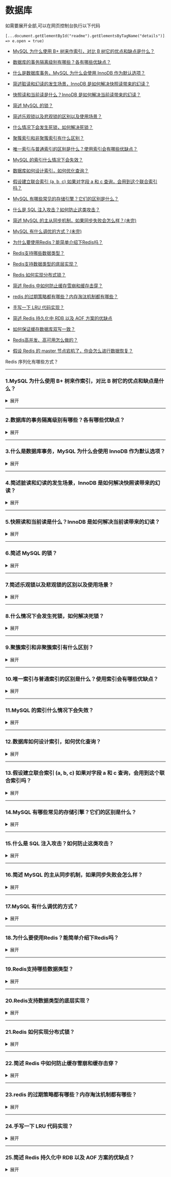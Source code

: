 # 数据库

   如需要展开全部,可以在网页控制台执行以下代码
   ```
   [...document.getElementById("readme").getElementsByTagName("details")].forEach(e => e.open = true)
   ```

* [MySQL 为什么使用 B+ 树来作索引，对比 B 树它的优点和缺点是什么？](#1)

* [数据库的事务隔离级别有哪些？各有哪些优缺点？](#2)

* [什么是数据库事务，MySQL 为什么会使用 InnoDB 作为默认选项？](#3)

* [简述脏读和幻读的发生场景，InnoDB 是如何解决快照读带来的幻读？](#4)

* [快照读和当前读是什么？InnoDB 是如何解决当前读带来的幻读？](#5)

* [简述 MySQL 的锁？](#6)

* [简述乐观锁以及悲观锁的区别以及使用场景？](#7)

* [什么情况下会发生死锁，如何解决死锁？](#8)

* [聚簇索引和非聚簇索引有什么区别？](#9)

* [唯一索引与普通索引的区别是什么？使用索引会有哪些优缺点？](#10)

* [MySQL 的索引什么情况下会失效？](#11)

* [数据库如何设计索引，如何优化查询？](#12)

* [假设建立联合索引 (a, b, c) 如果对字段 a 和 c 查询，会用到这个联合索引吗？](#13)

* [MySQL 有哪些常见的存储引擎？它们的区别是什么？](#14)

* [什么是 SQL 注入攻击？如何防止这类攻击？](#15)

* [简述 MySQL 的主从同步机制，如果同步失败会怎么样？(未完)](#16)

* [MySQL 有什么调优的方式？(未完)](#17)

* [为什么要使用Redis？能简单介绍下Redis吗？](#18)

* [Redis支持哪些数据类型？](#19)

* [Redis支持数据类型的底层实现？](#20)

* [Redis 如何实现分布式锁？](#21)

* [简述 Redis 中如何防止缓存雪崩和缓存击穿？](#22)

* [redis 的过期策略都有哪些？内存淘汰机制都有哪些？](#23)

* [手写一下 LRU 代码实现？](#24)

* [简述 Redis 持久化中 RDB 以及 AOF 方案的优缺点](#25)

* [如何保证缓存数据库双写一致？](#26)

* [Redis高并发、高可用怎么做的？](#27)

* [假设 Redis 的 master 节点宕机了，你会怎么进行数据恢复？](#28)

Redis 序列化有哪些方式？



------

### <span id="1">1.MySQL 为什么使用 B+ 树来作索引，对比 B 树它的优点和缺点是什么？</span>
<details>
<summary>展开</summary>

##### 数组
如果针对索引的操作只是精确查询或者范围查询的话，那么使用数组就够了，通过二分查找时间复杂度是O(logn)。但是如果还需要插入索引的话，那么因为数组的有序性，就需要O(n)的时间复杂度才能插入。

##### 二叉搜索树
由于数组O(n)的插入复杂度，所以可以考虑使用二叉搜索树，这样查询、插入等操作的时间复杂度就都是O(logn),也就是需要操作 logn次的 I/O 操作取出数据。
但是二叉搜索树有一个问题，就是范围查询很慢，需要不断的从根节点出发，进行搜索，所以可以进行优化数据只保存在叶子节点上，并使用双向链表连接，这样就不用每次都从根节点出发了。

##### B+树
又因为二叉搜索树在数据量大的时候，树的高度太高了，比如高为10的的BST，就需要10次 I/O 操作，所以继续优化的话，就是让树变的矮胖，减少I/O次数，就变成“多叉搜索树”。这个就是B+ Tree.

B Tree 和 B+ Tree都是多叉搜索树，但是两者有以下几个区别：
1. B树的节点即保存数据也保存索引，而B+树只有叶子节点保存索引和数据，其余节点只保存索引。
2. 范围查询：B树进行范围查询的时候，只能通过父节点和子节点进行连接，那么就必须不断回溯，会产生很多I/O操作。而B+ 树因为叶子节点之间通过双向链表连接，可以使用前后指针就可以查出所有数据。
3. B+树的检索效率稳定，任何查找都是从根节点到叶子节点的过程。


</details>

------

### <span id="2">2.数据库的事务隔离级别有哪些？各有哪些优缺点？</span>
<details>
<summary>展开</summary>

事务的隔离级别对应的隔离性，属于数据库事务ACID中的I。

事务隔离级别要解决的问题：
* 脏读：指的是读到了其他事务未提交的数据，未提交代表可能回滚，也就是读到了并一定最终存在的数据。
* 不可重复读：指的是在同一事物中，不同时刻读到的同一批数据可能不一样，受到其他事物的影响，通常针对UPDATE操作。
* 幻读：指的的是在同一事务中，同一个范围内的记录被读取时，其他事务向这个范围添加了新的记录。通常针对INSERT操作。

MYSQL事物的隔离级别为：
* 读未提交（RU）：可能出现 脏读、不可重复读、幻读
* 读已提交（RC）：可能出现 不可重复读、幻读
* 可重复读（RR）：可能出现 幻读
* 串行化：不会出现 脏读、不可重复读、幻读

事务隔离级别中 读未提交效率最高，因为不涉及加锁，而串行化效率最低，因为所有语句都是串行执行。

</details>


------

### <span id="3">3.什么是数据库事务，MySQL 为什么会使用 InnoDB 作为默认选项？</span>
<details>
<summary>展开</summary>

数据库事务指的 ACID 四大特性，包括以下：
* 原子性：事务就是一系列的操作，要么全部都执行，要么全都不执行。
* 一致性：是指事务执行结束后，数据库的完整性约束没有被破坏，事务执行的前后都是合法的数据状态。数据库的完整性约束包括但不限于：实体完整性（如行的主键存在且唯一）、列完整性（如字段的类型、大小、长度要符合要求）、外键约束、用户自定义完整性（如转账前后，两个账户余额的和应该不变）。

* 隔离性：多个事务并发访问时，事务之间是隔离的，一个事务不应该影响其它事务运行效果。
* 持久性：一旦事务被提交，数据一定会被写入到数据库中并持久存储起来。

在MySQL中，使用undo log日志实现原子性。使用重做日志（redo log）实现事务的持久性。
Mysql中事务都是指在 InnoDB 引擎下，MyISAM 引擎是不支持事务的。所以默认的引擎是innodb。

 </details>



------

### <span id="4">4.简述脏读和幻读的发生场景，InnoDB 是如何解决快照读带来的幻读？</span>
<details>
<summary>展开</summary>

* 脏读：读到了其他事务未提交的数据，未提交代表可能回滚，也就是读到了并一定最终存在的数据。
* 不可重复读：指的是在同一事物中，不同时刻读到的同一批数据可能不一样，受到其他事物的影响，通常针对UPDATE操作。
* 幻读：指的的是在同一事务中，同一个范围内的记录被读取时，其他事务向这个范围添加了新的记录。通常针对INSERT操作。


在InnoDB中的事务隔离级别，读已提交解决了脏读，不可重复读解决了脏读、不可重复读、幻读。在MySQL中读已提交和不可重复读的隔离级别都是基于MVCC快照实现的，具体就是采用了基于undo log版本链实现的ReadView机制给事务打快照。

### ReadView实现
ReadView机制就是将当时事务状态记下来，之后的所有读操作根据其事务ID（即trx_id）与快照中的事务的状态作比较，以此判断ReadView对于事务的可见性。

ReadView中保存的事务状态主要包括：
* m_ids：表示在生成ReadView时当前系统中活跃的读写事务的事务id列表，也就是有哪些事务在MySQL里执行还没提交的。

* min_trx_id：表示在生成ReadView时当前系统中活跃的读写事务中最小的事务id，也就是m_ids中的最小值。
* max_trx_id：表示生成ReadView时系统中下一个要生成的事务id。（注意max_trx_id并不是m_ids中的最大值，事务id是递增分配的。假设现在有id为1，2，3这三个事务，之后id为3的事务提交了。那么一个新的读事务在生成ReadView时，m_ids就包括1和2，min_trx_id的值就是1，max_trx_id的值就是4。）

* creator_trx_id：表示生成该ReadView的事务的事务id，也就是当前的事务ID。

判断规则：有了这个ReadView，这样在访问某条记录时，只需要按照下边的步骤判断记录的某个版本是否可见：
* 如果被访问版本的trx_id = ReadView中的creator_trx_id ，意味着当前事务在访问它自己修改过的记录，所以该版本可以被当前事务访问。

* 如果被访问版本的trx_id < ReadView中的min_trx_id，表明生成该版本的事务在当前事务生成ReadView前已经提交，所以该版本可以被当前事务访问。

* 如果被访问版本的trx_id >= ReadView中的max_trx_id，表明生成该版本的事务在当前事务生成ReadView后才开启，所以该版本不可以被当前事务访问。

* 如果被访问版本的trx_id在ReadView的min_trx_id和max_trx_id之间，那就需要判断一下trx_id属性值是不是在m_ids列表中。
    * 如果在，说明创建ReadView时生成该版本的事务还是活跃的，该版本不可以被访问；
    * 如果不在，说明创建ReadView时生成该版本的事务已经被提交，该版本可以被访问。

总结上述规则，就是：
1. 当前事务内的更新，可以读到；
2. 版本未提交，不能读到；
3. 版本已提交，但是却在快照创建后提交的，不能读到；
4. 版本已提交，且是在快照创建前提交的，可以读到；

如果某个版本的数据对当前事务不可见的话，那就顺着版本链找到下一个版本的数据，继续按照上边的步骤判断可见性，依此类推，直到版本链中的最后一个版本。如果最后一个版本也不可见的话，那么就意味着该条记录对该事务完全不可见，查询结果就不包含该记录。


读已提交(RC)实现原理 :每次读取数据前都生成一个ReadView
可重复读(RR)实现原理 :在第一次读取数据时生成一个ReadView
 
</details>



------

### <span id="5">5.快照读和当前读是什么？InnoDB 是如何解决当前读带来的幻读？</span>
<details>
<summary>展开</summary>

快照读：在RR级别中，通过MVCC机制，虽然让数据变得可重复读，但我们读到的数据可能是历史数据，这就是快照读。
当前读：读到的都是数据库最新的数据。

快照读：就是select
* select * from table ….;

当前读：特殊的读操作，插入/更新/删除操作，属于当前读，处理的都是当前的数据，需要加锁。
* select * from table where ? lock in share mode;
* select * from table where ? for update;
* insert;
* update ;
* delete;

为什么要强调快照读和当前读呢？因为在MySQL官方认为连续的快照读或者连续的当前读出现数据不一致才符合幻读的定义。

快照读：使用MVCC解决幻读。
当前读：使用next-key，结合了索引行锁和间隙锁来解决幻读。

情况1：事务A开启了一个事务后，进行了两次select，这个时候都是使用快照读，那么通过结果我们可以看出确实没有查出修改后的数据，这说明RR级别下，避免了**不可重复读**问题。

| 事务A | 事务B |
| --- | --- |
| BEGIN; | BEGIN; |
| SELECT * from `user`; 结果：id=13 nick_name == ‘aa' |  |
|  | UPDATE `user` set nick_name = 'bb' where id = 13; |
|  | COMMIT; |
| SELECT * from `user`; 结果：id=13 nick_name == ‘aa' |  |
| COMMIT; |  |

情况2：事务A开启了一个事务后，进行了两次select，这个时候都是使用快照读，那么通过结果我们可以看出确实没有查出修改后的数据，这说明InnoDB下RR级别下快照读，避免了**幻读**问题。

| 事务A | 事务B |
| --- | --- |
| BEGIN; | BEGIN; |
| SELECT * from `user`; 结果：id=13 nick_name == ‘aa' |  |
|  | INSERT INTO `user` (`id`,`nick_name`, ) VALUES (15, 'cc', ); |
|  | COMMIT; |
| SELECT * from `user`; 结果：id=13 nick_name == ‘aa' ROW=1 |  |
| COMMIT; |  |

情况3：事务A开启了一个时候后，进行了一次select,进行了一次update,这个时候select使用快照读,而update则使用当前读，那么这种情况（「快照读」和「当前读」一起使用）下就会出现**幻读**。

| 事务A | 事务B |
| --- | --- |
| BEGIN; | BEGIN; |
| SELECT * from `user`; 结果：id=13 nick_name == ‘aa' |  |
|  | INSERT INTO `user` (`id`,`nick_name`, ) VALUES (15, 'cc', ); |
|  | COMMIT; |
|  update `user` set nick_name = 'dd’ ; 结果：Affected rows: 2|  |
| SELECT * from `user`; 结果：id=13 nick_name = ‘aa’ id = 15 nick_name = 15 |  |
| COMMIT; |  |

情况4：针对上面的情况，我们调整下代码，将事务B的插入放在事务UPDATE后面，那么这种情况就没有发生幻读，这是因为当前读加了加 next-key lock，这样事务B就会一直阻塞到事务A提交。

| 事务A | 事务B |
| --- | --- |
| BEGIN; |  |
| SELECT * from `user`; 结果：id=13 nick_name == ‘aa' |  |
| update user set nick_name = 'dd’ ; 结果：Affected rows: 1 |  |
|  | BEGIN; |
|  | INSERT INTO user (id,nick_name, ) VALUES (15, 'cc', ); |
| SELECT * from `user`; 结果：id=13 nick_name = ‘dd’  | Wait  |
| COMMIT; |  |
|  | COMMIT; |

情况5：上面情况说的是当前读加了Next-Key锁，我们也可以自己手动给select加next-key锁，这样也不会出现幻读；

| 事务A | 事务B |
| --- | --- |
| BEGIN; |  |
| SELECT * from `user` for update; 结果：id=13 nick_name == ‘aa' |  |
|  | BEGIN; |
|  | INSERT INTO user (id,nick_name, ) VALUES (15, 'cc', );  |
| SELECT * from `user`; 结果：id=13 nick_name = ‘aa’  | Wait |
| COMMIT; |  |
|  | COMMIT; |

总结一下：快照读的时候无需任何操作即可避免幻读，当快照读和当前读混合使用的使用就需要按照实际情况显式加锁去解决幻读或者按照规范使用next-key来解决。




</details>



------

### <span id="6">6.简述 MySQL 的锁？</span>
<details>
<summary>展开</summary>


InnoDB中关于锁的种类分为两类：
1. 共享锁（Shared Lock）S：读锁
2. 互斥锁（Exclusive Lock）X：写锁

![](https://github.com/binbinshan/Review-Up/blob/master/images/数据库/16246107884819.jpg)

共享锁代表了读操作、互斥锁代表了写操作，所以我们可以在数据库中并行读，但是只能串行写，只有这样才能保证不会发生线程竞争，实现线程安全。


共享锁还是互斥锁其实都只是对某一个数据行进行加锁，InnoDB 支持多种粒度的锁，也就是行锁和表锁；为了支持多粒度锁定，InnoDB 存储引擎引入了意向锁（Intention Lock），意向锁就是一种表级锁。
* 意向共享锁：事务想要在获得表中某些记录的共享锁，需要在表上先加意向共享锁；
* 意向互斥锁：事务想要在获得表中某些记录的互斥锁，需要在表上先加意向互斥锁；

如果没有意向锁，当已经使用行锁对表中的某一行进行加锁，如果另外一个请求要对全表进行修改，那么就需要对所有的行是否被锁定进行扫描，在这种情况下，效率是非常低的；
在引入意向锁之后，当使用行锁对表中的某一行进行修改之前，会先为表添加意向互斥锁（IX），再为行记录添加互斥锁（X），在这时如果有别的事务尝试对全表进行修改就不需要判断表中的每一行数据是否被加锁了，只需要通过等待意向互斥锁被释放就可以了。


### 锁的算法
在MySQL中，有三种锁的实现：
1. Record Lock：记录锁，是加到索引记录上的锁。当通过聚簇索引或二级索引查找时，会在索引上加Record Lock，如果不是索引的话，就会给整张表加锁。
2. Gap Lock：间隙锁，是索引记录之间上的锁。间隙锁是性能与并发的部分折中，并只适用于一些事务隔离级别。例如，SELECT c1 FROM t WHERE c1 BETWEEN 10 and 20 FOR UPDATE; 就会阻止其他事务插入 c1 = 15 的记录

3. Next-Key Lock：下一键锁，是记录锁和记录前的间隙锁的结合，是一个索引记录锁加上一个在索引记录之前的间隙上的间隙锁。

    ```
    +------|-------------|--------------|-------+
    |   id | last_name   | first_name   |   age |
    |------|-------------|--------------|-------|
    |    4 | stark       | tony         |    21 |
    |    1 | tom         | hiddleston   |    30 |
    |    3 | morgan      | freeman      |    40 |
    |    5 | jeff        | dean         |    50 |
    |    2 | donald      | trump        |    80 |
    +------|-------------|--------------|-------+
    
    如果使用 Next-Key 锁，那么 Next-Key 锁就可以在需要的时候锁定以下的范围：
    (-∞, 21]
    (21, 30]
    (30, 40]
    (40, 50]
    (50, 80]
    (80, ∞)
    
    Next-Key 锁锁定的是当前值和前面的范围。
    ```


    比如 SELECT * FROM users WHERE age = 30 FOR UPDATE; InnoDB 不仅会在范围 (21, 30] 上加 Next-Key 锁，还会在这条记录后面的范围 (30, 40] 加间隙锁，所以插入 (21, 40] 范围内的记录都会被锁定。


</details>


------

### <span id="7">7.简述乐观锁以及悲观锁的区别以及使用场景？</span>
<details>
<summary>展开</summary>

锁的种类一般分为乐观锁和悲观锁，而在innoDB中使用的就是悲观锁。而按照锁的粒度划分，也可以分成行锁和表锁。

乐观锁和悲观锁其实都是并发控制的机制，同时它们在原理上就有着本质的差别；
* 乐观锁是一种思想，它其实并不是一种真正的『锁』，它会先尝试对资源进行修改，在写回时判断资源是否进行了改变，如果没有发生改变就会写回，否则就会进行重试，在整个的执行过程中其实都没有对数据库进行加锁；

* 悲观锁就是一种真正的锁了，它会在获取资源前对资源进行加锁，确保同一时刻只有有限的线程能够访问该资源，其他想要尝试获取资源的操作都会进入等待状态，直到该线程完成了对资源的操作并且释放了锁后，其他线程才能重新操作资源；

乐观锁不会存在死锁的问题，但是由于更新后验证，所以当冲突频率和重试成本较高时更推荐使用悲观锁，而需要非常高的响应速度并且并发量非常大的时候使用乐观锁就能较好的解决问题。

</details>


------

### <span id="8">8.什么情况下会发生死锁，如何解决死锁？</span>
<details>
<summary>展开</summary>


A事务中：
```
//加了 s 锁
SELECT * FROM t WHERE i = 1 FOR SHARE;
```
B事务中：
```
//会加上 x 锁
DELETE FROM t WHERE i = 1;
```
此时B事务会等待A事务提交，因为s锁和x锁是互斥的。

A事务中又执行了：
```
DELETE FROM t WHERE i = 1;
//此时会返回错误信息：
Deadlock found when trying to get lock; 试图锁定时发现死锁;
```

A先加了共享锁，B加了排他锁，A又加了排他锁。

##### 死锁检测
死锁检测是一个MySQL Server层的自动检测机制，可以及时发现两个或者多个session间互斥资源的申请造成的死锁，且会自动回滚一个（或多个）事物代价相对较小的session，让执行代价最大的先执行。该参数默认就是打开的。

如果关闭了死锁检测机制，会根据innodb_lock_wait_timeout，该参数指定了“锁申请时候的最长等待时间”，当发生锁等待超时时，回滚当前语句 （不是整个事务）。

##### 死锁优化
1. 减少代码层面并发
2. 减少大事务的出现
3. 减少锁时间长的在事务前面


</details>



------

### <span id="9">9.聚簇索引和非聚簇索引有什么区别？</span>
<details>
<summary>展开</summary>

聚簇索引：
    Innodb引擎要求每张表都要有主键，然后会根据这个主键创建一个默认索引，这个索引中叶子节点的值就是主键key所在行的数据(数据和索引是一个文件)。当没有指定主键的时候，Mysql会默认生成一个隐藏的主键。


非聚簇索引：
    是指对某个非主键的字段创建索引，该索引中叶子结点存的值就是主键的值，需要根据主键再去聚簇索引中根据key查询到数据。

当使用非聚簇索引进行查询的时候，会先找到其叶子节点存储的主键值，然后再根据主键聚簇索引查询。整个过程称为回表。
当然回表也不是绝对的，当查询的值已经被非聚簇索引全部包含(覆盖索引)，这个时候直接返回非聚簇索引即可(key)。

</details>


------

### <span id="10">10.唯一索引与普通索引的区别是什么？使用索引会有哪些优缺点？</span>
<details>
<summary>展开</summary>


普通索引：
    比如查找 k = 5 的数据，查找到满足条件的第一个记录5后，需要查找下一个记录，直到碰到第一个不满足k=5条件的记录。

唯一索引：
    由于索引定义了唯一性，查找到第一个满足条件的记录后，就会停止继续检索。

上面的查询区别对于性能而言是微乎其微的，InnoDB读写数据是按**数据页**来的，也是说当找到k=5的记录的时候，它所在的数据⻚就都在内存里了，那么我们只需要判断下一条数据是不是等于5即可，直到出现不为5的值为止，这些都是在内存中操作的，所以性能微乎其微。

</details>



------

### <span id="11">11.MySQL 的索引什么情况下会失效？</span>
<details>
<summary>展开</summary>

1. where 子句中对字段进行 null 值判断 。
2. where 子句中使用 != 或 <> 操作符 。
3. where 中使用 in 和 not in 。
4. 不符合最左前缀匹配原则 。

</details>

------

### <span id="12">12.数据库如何设计索引，如何优化查询？</span>
<details>
<summary>展开</summary>

1. 可以设计一个或者两三个联合索引，尽量保证 where、order by、group by后续跟的字段都是联合索引的最左侧开始的部分字段，这样就都能用上索引。
2. 选择基数比较大的字段，就是值比较多的字段，这样才能发挥出B+树快速二分查找的优势。
3. 选择字段的类型比较小的字段，这样可以减少树的磁盘大小。
4. 索引不要设计太多，2、3个联合索引覆盖全部查询即可。
5. 主键一定是自增的，别用UUID之类的，因为会导致频繁的页分裂和挪动。

</details>

------

### <span id="13">13.假设建立联合索引 (a, b, c) 如果对字段 a 和 c 查询，会用到这个联合索引吗？</span>
<details>
<summary>展开</summary>

select * from table where a='' and c=''  //a会先走索引过滤掉一部分数据，c不走索引。

</details>


------

### <span id="14">14.MySQL 有哪些常见的存储引擎？它们的区别是什么？</span>
<details>
<summary>展开</summary>

mysql支持的存储引擎有很多种,比如MyISAM、InnoDB,目前国内基本上都是使用InnoDB,而且这个也是mysql 5.5之后的默认存储引擎。

## InnoDB
为什么都会使用InnoDB呢?
主要是InnoDB生态好，它支持**事务，走聚簇索引，强制主键，支持外键**，另外针对高可用可以做**主备切换**，针对高并发可以做读写分离，针对大数据量可以做分库分表。

## MyIasm
MyIasm主要是不支持事务，不支持外键约束，索引和数据文件分开，所以内存里可以放更多的缓存，对查询的性能会更好，适用少量插入，大量查询的场景。
</details>


------

### <span id="15">15.什么是 SQL 注入攻击？如何防止这类攻击？</span>
<details>
<summary>展开</summary>

SQL注入攻击，是指在界面的表单信息或URL上输入一些奇怪的SQL片段（例如“or ‘1’=’1’”这样的语句），有可能入侵参数检验不足的应用程序。

sql注入可以使用预编译的sql语句来解决，预编译的语句类似如下：
```
//参数会在SQL语句中用占位符”?”来标识，然后使用prepareStatement来预编译这个SQL语句。
String selectPerson = "SELECT * FROM PERSON WHERE ID=?";
PreparedStatement ps = conn.prepareStatement(selectPerson);
ps.setInt(1,id);
```

在MyBatis中支持两种参数符号，一种是#，另一种是$。
1. 使用参数符号#，MyBatis会创建一个预编译语句，参数会在SQL语句中用占位符”?”来标识，然后使用prepareStatement来预编译这个SQL语句。

2. 使用参数符号$时，MyBatis直接用字符串拼接把参数和SQL语句拼接在一起，然后执行。这种情况非常危险，极容易产生SQL注入漏洞。

like参数注入。使用如下SQL语句可防止SQL注入：like concat('%',#{title}, '%')，
</details>




------

### <span id="16">16.简述 MySQL 的主从同步机制，如果同步失败会怎么样？</span>
<details>
<summary>展开</summary>

</details>

------

### <span id="17">17.MySQL 有什么调优的方式？</span>
<details>
<summary>展开</summary>

</details>



------

### <span id="18">18.为什么要使用Redis？能简单介绍下Redis吗？</span>
<details>
<summary>展开</summary>
Redis是基于内存的KV数据结构存储，用作数据库、缓存和消息代理。

我们开发的系统中，主要是把用户信息放入缓存中，如用户信息、部门信息等经常不变的数据放入Redis中。

使用Redis的两个主要原因：

* 高并发：在高并发的情况下，一秒进入5000个请求，mysql最多也就每秒2000qbs，这个时候5000个请求就会把mysql干崩溃，所以要使用缓存来保证高并发场景。
* 高性能：比如一个查询接口，查询一大堆数据，耗时将近500ms，这个时候就可以把查询的结果放入到redis中，下次查询通过Key去查找，只需要20ms。

</details>


------

### <span id="19">19.Redis支持哪些数据类型？</span>
<details>
<summary>展开</summary>

![](https://github.com/binbinshan/Review-Up/blob/master/images/数据库/Redis数据结构.png)

</details>


------

### <span id="20">20.Redis支持数据类型的底层实现？</span>
<details>
<summary>展开</summary>

![](https://github.com/binbinshan/Review-Up/blob/master/images/数据库/Redis数据结构和对象.png)


</details>


------

### <span id="21">21.Redis 如何实现分布式锁？</span>
<details>
<summary>展开</summary>

> 分布式锁和我们平常讲到的锁原理基本一样，目的就是确保在多个线程并发时，只有一个线程在同一刻操作这个业务或者说方法、变量。
在一个进程中，也就是一个jvm或者说应用中，我们很容易去处理控制，在jdk java.util并发包中已经为我们提供了这些方法去加锁，比如synchronized关键字或者Lock锁，都可以处理。
在高并发的场景下，我们需要部署多台服务器同时去处理业务，那么这些机器要同时去处理这个业务（例如秒杀)，分布式锁可以把整个集群就当作是一个应用一样去处理。

> 分布式锁的实现方式：Redis、Zookeeper等

### Redis

Redis有3种部署方式：
* 单机Redis模式
* master-slave + sentinel模式
* redis cluster模式

##### 单机Redis模式下实现分布式锁
使用Redis的 SetNX 来实现，其原理就是判断对应的Key是否存在，存在即代表被锁定，不存在代表可以进行加锁。

注意点：
1. 必须考虑锁无法释放的情况，添加过期时间。
2. 必须原子性的获得锁和设置锁过期时间。
3. 必须判断是否自己的锁(通过Value)，避免释放了别人的锁。
4. 必须使用lua脚本保证 判断是否自己的锁 和 解锁 的原子性。

##### 集群Redis模式下实现分布式锁
Redis 做分布式锁的缺点在于：
1. 采用单机部署模式，会存在单点故障。
2. 采用 master-slave 模式，加锁的时候只对Master加锁，但是如果 master 节点故障了，发生主从切换，此时就会有可能出现锁丢失的问题。

基于上述问题，Redis官方提出了RedLock算法，算法大概如下：
> 假设 redis 的部署模式是 redis cluster，总共有 5 个 master 节点，通过以下步骤获取一把锁：
> * 获取当前时间戳，单位是毫秒
> * 依次尝试在每个 master 节点上创建锁，创建锁的时间会设置较短。如果创建锁的时间内无法获取锁，就会放弃获取这个锁，进而尝试获取下个锁。
> * 尝试在大多数节点上建立一个锁，比如 5 个节点就要求是 3 个节点（n / 2 +1）。
> * 客户端计算建立好锁的时间(创建锁的时间)，如果建立锁的时间小于超时时间，就算建立成功了，key 的真正有效时间等于有效时间TTL 减去获取锁所使用的时间。
> * 要是锁建立失败了，那么就依次删除这个锁，客户端应该在所有的 Redis 实例上进行解锁。

通过RedLock就可以解决 Master-Slave模式下，节点挂掉，由于异步通信，导致锁失效的问题。

* 这里还有一个问题就是故障重启后的情况：

> 一共有 A、B、C 这三个节点。
> 客户端 1 在 A，B 上加锁成功。C 上加锁失败。
> 这时节点 B 崩溃重启了，但是由于持久化策略导致客户端 1 在 B 上的锁没有持久化下来。
> 客户端 2 发起申请同一把锁的操作，在 B，C 上加锁成功。
> 这个时候就又出现同一把锁，同时被客户端 1 和客户端 2 所持有了。

Redis 的 AOF 持久化方式默认情况下是每秒写一次磁盘，即 fsync 操作，因此最坏的情况下可能丢失 1 秒的数据。所以由于节点重启引发的锁失效问题，总是有可能出现的。

解决方案：一个节点崩溃后，不要立即重启它，而是等待一定的时间后再重启。等待的时间应该大于锁的过期时间（TTL）。这样做的目的是保证这个节点在重启前所参与的锁都过期。相当于把以前的帐勾销之后才能参与后面的加锁操作。
缺点是在等待的时间内，这个节点是不对外工作的。那么如果大多数节点都挂了，进入了等待。就会导致系统的不可用，因为系统在TTL时间内任何锁都将无法加锁成功。

Redlock 算法还有一个需要注意的点是它的释放锁操作。释放锁的时候是要向所有节点发起释放锁的操作的。


在开源框架Redisson中实现了RedLock，并且使用看门狗确保锁过期时间大于业务执行时间的问题。
代码如下：

![](https://github.com/binbinshan/Review-Up/blob/master/images/数据库/16251327425869.jpg)

</details>



------

### <span id="22">22.简述 Redis 中如何防止缓存雪崩和缓存击穿？</span>
<details>
<summary>展开</summary>


## 缓存雪崩
* 假设每天高峰期每秒 5000 个请求，本来缓存在高峰期可以扛住每秒 4000 个请求，但是缓存机器意外发生了全盘宕机或者大面积失效了。此时 1 秒 5000 个请求全部落数据库，数据库必然扛不住，然后就挂掉了，导致服务不可用。

* 解决方案，主要从三个方面：
    1. 发生雪崩前，让Redis高可用，比如主从+哨兵、redis集群模式，数据库层面分库分表、读写分离等。失效时间上加上一个随机值，避免大面积缓存失效。
    2. 发生雪崩时，使用 hystrix 限流&降级 ，当流量到达一定的阈值时，就直接返回“系统拥挤”之类的提示，防止过多的请求打在数据库上
    3. 发生雪崩后，一定要持久化，支持恢复

## 缓存击穿
* 缓存击穿，就是说某个 key 非常热点，访问非常频繁，处于集中式高并发访问的情况，当这个 key 在失效的瞬间，大量的请求就击穿了缓存，直接请求数据库，就像是在一道屏障上凿开了一个洞。

* 解决方式也很简单，可以将热点数据设置为永远不过期；或者基于 redis or zookeeper 实现互斥锁，如果缓存失效的情况，只有拿到锁才可以查询数据库，降低了在同一时刻打在数据库上的请求，防止数据库打死。当然这样会导致系统的性能变差。


## 缓存穿透
* 假设一秒 5000 个请求，结果其中 4000 个请求是黑客发出的恶意攻击。黑客发出的那 4000 个攻击，缓存中查不到，每次你去数据库里查，也查不到。
例如，数据库 id 是从 1 开始的，结果黑客发过来的请求 id 全部都是负数。这样的话，缓存中不会有，请求每次都“视缓存于无物”，直接查询数据库。这种恶意攻击场景的缓存穿透就会直接把数据库给打死。

* 解决方式很简单，每次系统 A 从数据库中只要没查到，就写一个空值到缓存里去，比如 set -999 UNKNOWN。然后设置一个过期时间，这样的话，下次有相同的 key 来访问的时候，在缓存失效之前，都可以直接从缓存中取数据。
* 或者使用布隆过滤器，在缓存之前再加一层布隆过滤器，在查询的时候先去布隆过滤器查询 key 是否存在，如果不存在就直接返回。

</details>



------

### <span id="23">23.redis 的过期策略都有哪些？内存淘汰机制都有哪些？</span>
<details>
<summary>展开</summary>

Redis都是存储在内存上的，假设我们内存是10G，你放入了20G的数据到Redis里，那肯定会有10G的数据丢失，那么怎么判断丢弃哪10G呢？这就需要Redis的过期策略。

### Redis的过期策略
redis 过期策略是：定期删除+惰性删除。
* 定期删除：
    * 指的是 redis 默认是每隔 100ms 就随机抽取一些设置了过期时间的 key，检查其是否过期，如果过期就删除。
    * 这里Redis肯定不能扫描全部的key进行判断，否则CPU消耗很大，实际上 redis 是每隔 100ms 随机抽取一些 key 来检查和删除的。

* 惰性删除：
    * 定期删除可能会导致很多过期 key 到了时间并没有被删除掉，那咋整呢？所以就是惰性删除了。
    * 惰性删除就是获取 key 的时候，如果此时 key 已经过期，就删除，不会返回任何东西。

### 内存淘汰机制都有哪些？
在极端情况下，定期删除漏掉了很多过期 key，然后也没及时去查，也就没走惰性删除，此时会怎么样？如果大量过期 key 堆积在内存里，导致 redis 内存块耗尽了。这个时候就需要内存淘汰机制。

redis 内存淘汰机制有以下8个选项：
* noeviction：不会驱逐任何key
* volatile-ttl：删除马上要过期的key
* volatile-lfu：对所有设置了过期时间的key使用LFU算法进行删除
* allkeys-lfu：对所有key使用LFU算法进行删除
* volatile-lru：对所有设置了过期时间的key使用LRU算法进行删除
* allkeys-lru：对所有key使用LRU算法进行删除
* volatile-random：对所有设置了过期时间的key随机删除
* allkeys-random：对所有key随机删除

2个维度：过期键中筛选、所有键中筛选
4个方面：LRU(最近最少)、LFU(最少频率)、random、ttl（Time To Live）


LRU，最近最少使用，把数据加入一个链表中，按访问时间排序，发生淘汰的时候，把访问时间最旧的淘汰掉。
LFU，最近不经常使用，把数据加入到链表中，按频次排序，一个数据被访问过，把它的频次+1，发生淘汰的时候，把频次低的淘汰掉。

上面的淘汰机制很多，常用的就是allkeys-lru，也就是内存不够写入新数据时，就把**最近最少**使用的key给干掉。

</details>


------

### <span id="24">24.手写一下 LRU 代码实现？</span>
<details>
<summary>展开</summary>


</details>



------


### <span id="25">25.简述 Redis 持久化中 RDB 以及 AOF 方案的优缺点？</span>
<details>
<summary>展开</summary>

持久化的目的是做数据灾备，恢复数据，也是高可用的一环。即使我们的Redis挂了，也能迅速重启后，通过备份数据快速恢复。Redis提供的持久化机制共两种RDB和AOF。

### RDB

RDB机制：即快照机制，它将某个时间点的所有Redis数据保存到一个经过压缩的二进制文件(RDB)中，该文件可以被还原为数据库状态。RDB文件是在服务器重启时进行自动载入的。

> 备份方式：
* SAVE：SAVE命令会阻塞Redis服务器进程，直到RDB文件创建完毕为止
* BGSAVE：BGSAVE会fork()子线程，负责创建RDB文件。

> 使用方式：
1. 主动触发：手动在命令行执行SAVE、BGSAVE；
2. 被动触发：通过下列配置，可以自动触发BGSAVE备份RDB文件。

    ```
    save 900 1            900秒内执行一次set操作 则持久化1次  
    save 300 10           300秒内执行10次set操作,则持久化1次
    save 60 10000         60秒内执行10000次set操作,则持久化1次
    ```

> 工作流程：
1. SAVE使用主线程，BGSAVE使用子线程，将数据集写入临时RDB文件中。
2. 当完成写入后，使用新的RDB文件替换旧的RDB文件。

> 优点：
1. RDB文件内容非常紧凑，适合冷备。
2. 恢复大数据量时，RDB比AOF更快

> 缺点：
1. 如果发生故障，会丢失最后一次创建快照之后的数据。
2. 如果大数据量时，备份时间会很长。

### AOF
RDB持久化记录的是数据库本身，而AOF(Append Only File)则记录Redis服务器所执行的写命令。然后通过 aof 内存缓冲区，特定的时间下刷新缓冲区到磁盘文件中，也就是我们的 aof 文件。

> 配置：
1. appendonly 指定 redis 是否启用 AOF 持久化策略
2. appendfilename 指明生成的 AOF 文件名称。

> 工作流程：
* 创建AOF：
    1. 执行Redis写入命令。
    2. 追加到AOF缓冲区的结尾。
    3. 按照配置的**同步磁盘策略**同步到磁盘上。
* 重写AOF

* 载入AOF：
    * 服务器只要读入并重新执行一遍AOF文件里面保存的写命令，就可以还原服务器关闭之前的数据库状态。

> 同步磁盘策略：
1. always：每一次增加命令，就刷新一次缓存区。
2. everysec：每秒执行一次磁盘写入，期间所有的命令都会存储在 aof 缓存区。（默认配置）
3. no：不做控制，任由操作系统决定什么时候刷新缓冲区。


> 重写AOF：
随着时间的增长，AOF文件的大小将会越来越大。为了解决这个问题，Redis提供了AOF重写功能。重写后，Redis服务器可以创建一个新的AOF文件来替代现有的AOF文件。
重写策略：首先从数据库中读取键现在的值，然后用一条命令去记录键值对，用到了aof_rewrite函数。
例如：
```
set a "a"
set b "b"
set c "c"
del a
del b
```
正常情况下，aof 文件中会保存着五条命令的 log，然后数据恢复的时候依次执行即可。而当启动 AOF 重写后，实际上我们的 aof 文件中只有 set c "c" 这一条命令的 log。

因为aof_rewrite函数包含了大量写入操作，调用时会导致线程被长时间阻塞，所以Redis将AOF重写放入子进程里。

> 重写问题：
子进程AOF重写时，主进程也在写命令，导致两者状态不一致。
因此，Redis服务器设置了一个AOF重写缓冲区，当Redis服务器执行完一个写命令之后，它会同时将这个写命令发送给AOF缓冲区和AOF重写缓冲区。

> 换句话说，子进程执行AOF期间，服务器进程需要：
1. 执行客户端指令
2. 将执行后的命令追加到AOF缓冲区
3. 将执行后的命令追加到AOF重写缓冲区
4. 子进程执行完AOF后，向父进程发送一个信号。

> 父进程接收后：
1. 将AOF重写缓冲区的内容写入AOF文件中，保证一致性。
2. 对新AOF文件改名，原子的(atomic)覆盖现有AOF文件。
3. 在整个AOF后台重写过程中，只有信号处理函数执行时会对服务器进程（父进程）造成阻塞，在其他时候，AOF后台重写都不会阻塞父进程，这将AOF重写对服务器性能造成的影响降到了最低。

> 优点：
1. AOF 数据可靠性更强，最多丢失一秒数据。
2. AOF 文件是可读的。

> 缺点：
1. AOF 文件通常较大且恢复效率比不上 RDB，不适合做数据冷备份



### 选择RDB还是AOF:
如果同时使用RDB和AOF，redis是默认使用AOF进行数据恢复的，因为AOF的数据更完整。

1. 不要仅仅使用RDB，因为那样会导致丢失很多数据。

2. 也不要仅仅使用AOF，因为有两个问题：
    * 通过AOF做冷备，没有RDB做冷备恢复速度更快;
    * RDB每次生成数据快照，更加健壮，可以避免AOF这种复杂的备份和恢复机制的bug。

3. 综合使用AOF和RDB两种持久化机制，用AOF来保证数据不丢失，作为数据恢复的第一选择; 用RDB来做不同程度的冷备，在AOF文件都丢失或损坏不可用的时候，还可以使用RDB来进行快速的数据恢复
</details>

